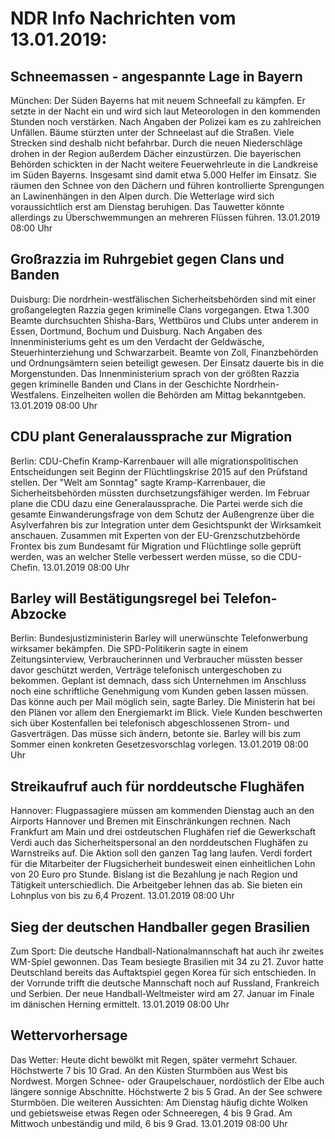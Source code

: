 # NDR Info Nachrichten vom 13.01.2019:


## Schneemassen - angespannte Lage in Bayern
München: Der Süden Bayerns hat mit neuem Schneefall zu kämpfen. Er setzte in der Nacht ein und wird sich laut Meteorologen in den kommenden Stunden noch verstärken. Nach Angaben der Polizei kam es zu zahlreichen Unfällen. Bäume stürzten unter der Schneelast auf die Straßen. Viele Strecken sind deshalb nicht befahrbar. Durch die neuen Niederschläge drohen in der Region außerdem Dächer einzustürzen. Die bayerischen Behörden schickten in der Nacht weitere Feuerwehrleute in die Landkreise im Süden Bayerns. Insgesamt sind damit etwa 5.000 Helfer im Einsatz. Sie räumen den Schnee von den Dächern und führen kontrollierte Sprengungen an Lawinenhängen in den Alpen durch. Die Wetterlage wird sich voraussichtlich erst am Dienstag beruhigen. Das Tauwetter könnte allerdings zu Überschwemmungen an mehreren Flüssen führen. 13.01.2019 08:00 Uhr 

## Großrazzia im Ruhrgebiet gegen Clans und Banden
Duisburg: Die nordrhein-westfälischen Sicherheitsbehörden sind mit einer großangelegten Razzia gegen kriminelle Clans vorgegangen. Etwa 1.300 Beamte durchsuchten Shisha-Bars, Wettbüros und Clubs unter anderem in Essen, Dortmund, Bochum und Duisburg. Nach Angaben des Innenministeriums geht es um den Verdacht der Geldwäsche, Steuerhinterziehung und Schwarzarbeit. Beamte von Zoll, Finanzbehörden und Ordnungsämtern seien beteiligt gewesen. Der Einsatz dauerte bis in die Morgenstunden. Das Innenministerium sprach von der größten Razzia gegen kriminelle Banden und Clans in der Geschichte Nordrhein-Westfalens. Einzelheiten wollen die Behörden am Mittag bekanntgeben. 13.01.2019 08:00 Uhr 

## CDU plant Generalaussprache zur Migration
Berlin: CDU-Chefin Kramp-Karrenbauer will alle migrationspolitischen Entscheidungen seit Beginn der Flüchtlingskrise 2015 auf den Prüfstand stellen. Der "Welt am Sonntag" sagte Kramp-Karrenbauer, die Sicherheitsbehörden müssten durchsetzungsfähiger werden. Im Februar plane die CDU dazu eine Generalaussprache. Die Partei werde sich die gesamte Einwanderungsfrage von dem Schutz der Außengrenze über die Asylverfahren bis zur Integration unter dem Gesichtspunkt der Wirksamkeit anschauen. Zusammen mit Experten von der EU-Grenzschutzbehörde Frontex bis zum Bundesamt für Migration und Flüchtlinge solle geprüft werden, was an welcher Stelle verbessert werden müsse, so die CDU-Chefin. 13.01.2019 08:00 Uhr 

## Barley will Bestätigungsregel bei Telefon-Abzocke
Berlin:		 Bundesjustizministerin Barley will unerwünschte Telefonwerbung wirksamer bekämpfen. Die SPD-Politikerin sagte in einem Zeitungsinterview, Verbraucherinnen und Verbraucher müssten besser davor geschützt werden, Verträge telefonisch untergeschoben zu bekommen. Geplant ist demnach, dass sich Unternehmen im Anschluss noch eine schriftliche Genehmigung vom Kunden geben lassen müssen. Das könne auch per Mail möglich sein, sagte Barley. Die Ministerin hat bei den Plänen vor allem den Energiemarkt im Blick. Viele Kunden beschwerten sich über Kostenfallen bei telefonisch abgeschlossenen Strom- und Gasverträgen. Das müsse sich ändern, betonte sie. Barley will bis zum Sommer einen konkreten Gesetzesvorschlag vorlegen. 13.01.2019 08:00 Uhr 

## Streikaufruf auch für norddeutsche Flughäfen
Hannover: Flugpassagiere müssen am kommenden Dienstag auch an den Airports Hannover und Bremen mit Einschränkungen rechnen. Nach Frankfurt am Main und drei ostdeutschen Flughäfen rief die Gewerkschaft Verdi auch das Sicherheitspersonal an den norddeutschen Flughäfen zu Warnstreiks auf. Die Aktion soll den ganzen Tag lang laufen. Verdi fordert für die Mitarbeiter der Flugsicherheit bundesweit einen einheitlichen Lohn von 20 Euro pro Stunde. Bislang ist die Bezahlung je nach Region und Tätigkeit unterschiedlich. Die Arbeitgeber lehnen das ab. Sie bieten ein Lohnplus von bis zu 6,4 Prozent. 13.01.2019 08:00 Uhr 

## Sieg der deutschen Handballer gegen Brasilien
Zum Sport:	Die deutsche Handball-Nationalmannschaft hat auch ihr zweites WM-Spiel gewonnen. Das Team besiegte Brasilien mit 34 zu 21. Zuvor hatte Deutschland bereits das Auftaktspiel gegen Korea für sich entschieden. In der Vorrunde trifft die deutsche Mannschaft noch auf Russland, Frankreich und Serbien. Der neue Handball-Weltmeister wird am 27. Januar im Finale im dänischen Herning ermittelt. 13.01.2019 08:00 Uhr 

## Wettervorhersage
Das Wetter:
Heute dicht bewölkt mit Regen, später vermehrt Schauer. Höchstwerte 7 bis 10 Grad. An den Küsten Sturmböen aus West bis Nordwest. Morgen Schnee- oder Graupelschauer, nordöstlich der Elbe auch längere sonnige Abschnitte. Höchstwerte 2 bis 5 Grad. An der See schwere Sturmböen. Die weiteren Aussichten: Am Dienstag häufig dichte Wolken und gebietsweise etwas Regen oder Schneeregen, 4 bis 9 Grad. Am Mittwoch unbeständig und mild, 6 bis 9 Grad. 13.01.2019 08:00 Uhr 
